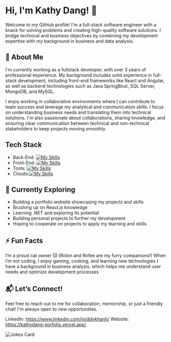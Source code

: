 # Hi, I'm Kathy Dang! 👋

Welcome to my GitHub profile! I'm a full-stack software engineer with a knack for solving problems and creating high-quality software solutions. I bridge technical and business objectives by combining my development expertise with my background in business and data analysis.

<!--START_SECTION:activity-->

## 🚀 About Me

I'm currently working as a fullstack developer, with over 3 years of professional experience. My background includes solid experience in full-stack development, including front-end frameworks like React and Angular, as well as backend technologies such as Java SpringBoot, SQL Server, MongoDB, and MySQL.

I enjoy working in collaborative environments where I can contribute to team success and leverage my analytical and communication skills. I focus on understanding business needs and translating them into technical solutions. I'm also passionate about collaborations, sharing knowledge, and ensuring clear communication between technical and non-technical stakeholders to keep projects moving smoothly.


## Tech Stack

- Back-End: [![My Skills](https://skillicons.dev/icons?i=java,nodejs,express,spring,mongodb,mysql)](https://skillicons.dev)
- Front-End: [![My Skills](https://skillicons.dev/icons?i=html,css,js,jquery,react,ts,angular)](https://skillicons.dev)
- Tools: [![My Skills](https://skillicons.dev/icons?i=git,jenkins,postman)](https://skillicons.dev)
- Clouds:[![My Skills](https://skillicons.dev/icons?i=aws)](https://skillicons.dev)

## 🌱 Currently Exploring

- Building a portfolio website showcasing my projects and skills
- Brushing up on React.js knowledge
- Learning .NET and exploring its potential
- Building personal projects to further my development
- Hoping to cooperate on projects to apply my learning and skills

## ⚡ Fun Facts
I’m a proud cat owner 🐱 (Robin and Rofee are my furry companions!)
When I’m not coding, I enjoy gaming, cooking, and learning new technologies
I have a background in business analysis, which helps me understand user needs and optimize development processes

## 📬 Let’s Connect!
Feel free to reach out to me for collaboration, mentorship, or just a friendly chat! I'm always open to new opportunities.

LinkedIn: https://www.linkedin.com/in/ddvkhanh/
Website: https://kathydang-porfolio.vercel.app/

![Jokes Card](https://readme-jokes.vercel.app/api?hideBorder)

<!--

Here are some ideas to get you started:

- 🔭 I’m currently working on ...
- 🌱 I’m currently learning ...
- 👯 I’m looking to collaborate on ...
- 🤔 I’m looking for help with ...
- 💬 Ask me about ...
- 📫 How to reach me: ...
- 😄 Pronouns: ...
- ⚡ Fun fact: ...
-->
